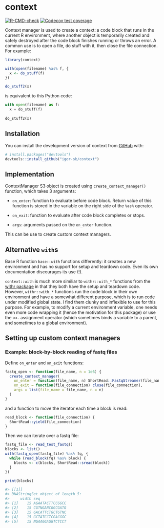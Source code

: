 # context

<!-- badges: start -->

[![R-CMD-check](https://github.com/igor-sb/context/actions/workflows/R-CMD-check.yaml/badge.svg)](https://github.com/igor-sb/context/actions/workflows/R-CMD-check.yaml)
[![Codecov test
coverage](https://codecov.io/gh/igor-sb/context/branch/main/graph/badge.svg)](https://app.codecov.io/gh/igor-sb/context?branch=main)

<!-- badges: end -->

Context manager is used to create a context: a code block that runs in the
current R environment, where another object is temporarily created and safely
destroyed after the code block finishes running or throws an error. A common use
is to open a file, do stuff with it, then close the file connection. For
example:

``` r
library(context)

with(open(filename) %as% f, {
  x <- do_stuff(f)
})

do_stuff2(x)
```

is equivalent to this Python code:

``` py
with open(filename) as f:
  x = do_stuff(f)
  
do_stuff2(x)
```

## Installation

You can install the development version of context from
[GitHub](https://github.com/) with:

``` r
# install.packages("devtools")
devtools::install_github("igor-sb/context")
```

## Implementation

ContextManager S3 object is created using `create_context_manager()` function,
which takes 3 arguments:

-   `on_enter`: function to evaluate before code block. Return value of this
    function is stored in the variable on the right side of the `%as%` operator.

-   `on_exit`: function to evaluate after code block completes or stops.

-   `args`: arguments passed on the `on_enter` function.

This can be use to create custom context managers.

## Alternative `with`s

Base R function `base::with` functions differently: it creates a new environment
and has no support for setup and teardown code. Even its own documentation
discourages its use (!).

`context::with` is much more similiar to `withr::with_*` functions from the
[withr package](https://withr.r-lib.org/) in that they both have the setup and
teardown code. However, `withr::with_*` functions run the code block in their
own environment and have a somewhat different purpose, which is to run code
under modified global state. I find them clunky and inflexible to use for this
purpose. For example, to modify a current environment variable, one needs even
more code wrapping it (hence the motivation for this package) or use the `<<-`
assignment operator (which sometimes binds a variable to a parent, and sometimes
to a global environment).

## Setting up custom context managers

### Example: block-by-block reading of fastq files

Define `on_enter` and `on_exit` functions:

``` r
fastq_open <- function(file_name, n = 1e6) {
  create_context_manager(
    on_enter = function(file_name, n) ShortRead::FastqStreamer(file_name, n),
    on_exit = function(file_connection) close(file_connection),
    args = list(file_name = file_name, n = n)
  )
}
```

and a function to move the iterator each time a block is read:

``` r
read_block <- function(file_connection) {
  ShortRead::yield(file_connection)
}
```

Then we can iterate over a fastq file:

``` r
fastq_file <- read_test_fastq()
blocks <- list()
with(fastq_open(fastq_file) %as% fq, {
  while (read_block(fq) %as% block) {
    blocks <- c(blocks, ShortRead::sread(block))
  }
})

print(blocks)

#> [[1]]
#> DNAStringSet object of length 5:
#>     width seq
#> [1]    15 AGAATACTTCCGGCC
#> [2]    15 CGTNGANCGGCGATG
#> [3]    15 GACATTCTGCTGTNC
#> [4]    15 GCTATCCTCGACGGC
#> [5]    15 NGAAGGAGGTCTCCT
```
